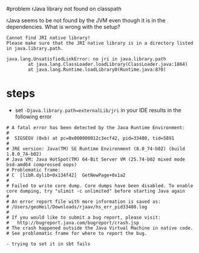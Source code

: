 #problem rJava library not found on classpath

rJava seems to be not found by the JVM even though it is in the dependencies.
What is wrong with the setup?

```
Cannot find JRI native library!
Please make sure that the JRI native library is in a directory listed in java.library.path.

java.lang.UnsatisfiedLinkError: no jri in java.library.path
        at java.lang.ClassLoader.loadLibrary(ClassLoader.java:1864)
        at java.lang.Runtime.loadLibrary0(Runtime.java:870)

```

# steps 

  - set `-Djava.library.path=externalLib/jri` in your IDE results in the following error
  
  ```
  # A fatal error has been detected by the Java Runtime Environment:
  #
  #  SIGSEGV (0xb) at pc=0x000000012c3ecf42, pid=33480, tid=5891
  #
  # JRE version: Java(TM) SE Runtime Environment (8.0_74-b02) (build 1.8.0_74-b02)
  # Java VM: Java HotSpot(TM) 64-Bit Server VM (25.74-b02 mixed mode bsd-amd64 compressed oops)
  # Problematic frame:
  # C  [libR.dylib+0x134f42]  GetNewPage+0x1a2
  #
  # Failed to write core dump. Core dumps have been disabled. To enable core dumping, try "ulimit -c unlimited" before starting Java again
  #
  # An error report file with more information is saved as:
  # /Users/geoHeil/Downloads/rjaav/hs_err_pid33480.log
  #
  # If you would like to submit a bug report, please visit:
  #   http://bugreport.java.com/bugreport/crash.jsp
  # The crash happened outside the Java Virtual Machine in native code.
  # See problematic frame for where to report the bug.
  
  - trying to set it in sbt fails 
  ```
